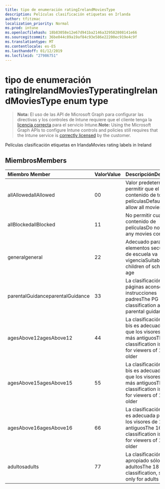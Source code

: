 ```yaml
---
title: tipo de enumeración ratingIrelandMoviesType
description: Películas clasificación etiquetas en Irlanda
author: tfitzmac
localization_priority: Normal
ms.prod: intune
ms.openlocfilehash: 18b83058e12e67d941ba2146a329582808141e66
ms.sourcegitcommit: 36be044c89a19af84c93e586e22200ec919e4c9f
ms.translationtype: MT
ms.contentlocale: es-ES
ms.lasthandoff: 01/12/2019
ms.locfileid: "27986751"
---
```

# <a name="ratingirelandmoviestype-enum-type"></a><span data-ttu-id="a2a74-103">tipo de enumeración ratingIrelandMoviesType</span><span class="sxs-lookup"><span data-stu-id="a2a74-103">ratingIrelandMoviesType enum type</span></span>

> <span data-ttu-id="a2a74-104">**Nota:** El uso de las API de Microsoft Graph para configurar las directivas y los controles de Intune requiere que el cliente tenga la [licencia correcta](https://go.microsoft.com/fwlink/?linkid=839381) para el servicio Intune.</span><span class="sxs-lookup"><span data-stu-id="a2a74-104">**Note:** Using the Microsoft Graph APIs to configure Intune controls and policies still requires that the Intune service is [correctly licensed](https://go.microsoft.com/fwlink/?linkid=839381) by the customer.</span></span>

<span data-ttu-id="a2a74-105">Películas clasificación etiquetas en Irlanda</span><span class="sxs-lookup"><span data-stu-id="a2a74-105">Movies rating labels in Ireland</span></span>
## <a name="members"></a><span data-ttu-id="a2a74-106">Miembros</span><span class="sxs-lookup"><span data-stu-id="a2a74-106">Members</span></span>
|<span data-ttu-id="a2a74-107">Miembro	</span><span class="sxs-lookup"><span data-stu-id="a2a74-107">Member</span></span>|<span data-ttu-id="a2a74-108">Valor</span><span class="sxs-lookup"><span data-stu-id="a2a74-108">Value</span></span>|<span data-ttu-id="a2a74-109">Descripción</span><span class="sxs-lookup"><span data-stu-id="a2a74-109">Description</span></span>|
|:---|:---|:---|
|<span data-ttu-id="a2a74-110">allAllowed</span><span class="sxs-lookup"><span data-stu-id="a2a74-110">allAllowed</span></span>|<span data-ttu-id="a2a74-111">0</span><span class="sxs-lookup"><span data-stu-id="a2a74-111">0</span></span>|<span data-ttu-id="a2a74-112">Valor predeterminado, permitir que el contenido de todas las películas</span><span class="sxs-lookup"><span data-stu-id="a2a74-112">Default value, allow all movies content</span></span>|
|<span data-ttu-id="a2a74-113">allBlocked</span><span class="sxs-lookup"><span data-stu-id="a2a74-113">allBlocked</span></span>|<span data-ttu-id="a2a74-114">1</span><span class="sxs-lookup"><span data-stu-id="a2a74-114">1</span></span>|<span data-ttu-id="a2a74-115">No permitir cualquier contenido de películas</span><span class="sxs-lookup"><span data-stu-id="a2a74-115">Do not allow any movies content</span></span>|
|<span data-ttu-id="a2a74-116">general</span><span class="sxs-lookup"><span data-stu-id="a2a74-116">general</span></span>|<span data-ttu-id="a2a74-117">2</span><span class="sxs-lookup"><span data-stu-id="a2a74-117">2</span></span>|<span data-ttu-id="a2a74-118">Adecuado para los elementos secundarios de escuela va vigencia</span><span class="sxs-lookup"><span data-stu-id="a2a74-118">Suitable for children of school going age</span></span>|
|<span data-ttu-id="a2a74-119">parentalGuidance</span><span class="sxs-lookup"><span data-stu-id="a2a74-119">parentalGuidance</span></span>|<span data-ttu-id="a2a74-120">3</span><span class="sxs-lookup"><span data-stu-id="a2a74-120">3</span></span>|<span data-ttu-id="a2a74-121">La clasificación de páginas aconseja instrucciones padres</span><span class="sxs-lookup"><span data-stu-id="a2a74-121">The PG classification advises parental guidance</span></span>|
|<span data-ttu-id="a2a74-122">agesAbove12</span><span class="sxs-lookup"><span data-stu-id="a2a74-122">agesAbove12</span></span>|<span data-ttu-id="a2a74-123">4</span><span class="sxs-lookup"><span data-stu-id="a2a74-123">4</span></span>|<span data-ttu-id="a2a74-124">La clasificación de 12 bis es adecuada para que los visores de 12 o más antiguos</span><span class="sxs-lookup"><span data-stu-id="a2a74-124">The 12A classification is suitable for viewers of 12 or older</span></span>|
|<span data-ttu-id="a2a74-125">agesAbove15</span><span class="sxs-lookup"><span data-stu-id="a2a74-125">agesAbove15</span></span>|<span data-ttu-id="a2a74-126">5</span><span class="sxs-lookup"><span data-stu-id="a2a74-126">5</span></span>|<span data-ttu-id="a2a74-127">La clasificación de 15 bis es adecuada para que los visores de 15 o más antiguos</span><span class="sxs-lookup"><span data-stu-id="a2a74-127">The 15A classification is suitable for viewers of 15 or older</span></span>|
|<span data-ttu-id="a2a74-128">agesAbove16</span><span class="sxs-lookup"><span data-stu-id="a2a74-128">agesAbove16</span></span>|<span data-ttu-id="a2a74-129">6</span><span class="sxs-lookup"><span data-stu-id="a2a74-129">6</span></span>|<span data-ttu-id="a2a74-130">La clasificación de 16 es adecuada para que los visores de 16 o más antiguos</span><span class="sxs-lookup"><span data-stu-id="a2a74-130">The 16 classification is suitable for viewers of 16 or older</span></span>|
|<span data-ttu-id="a2a74-131">adultos</span><span class="sxs-lookup"><span data-stu-id="a2a74-131">adults</span></span>|<span data-ttu-id="a2a74-132">7</span><span class="sxs-lookup"><span data-stu-id="a2a74-132">7</span></span>|<span data-ttu-id="a2a74-133">La clasificación de 18, apropiado sólo para adultos</span><span class="sxs-lookup"><span data-stu-id="a2a74-133">The 18 classification, suitable only for adults</span></span>|



